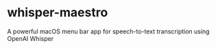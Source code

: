 # whisper-maestro
A powerful macOS menu bar app for speech-to-text transcription using OpenAI Whisper
